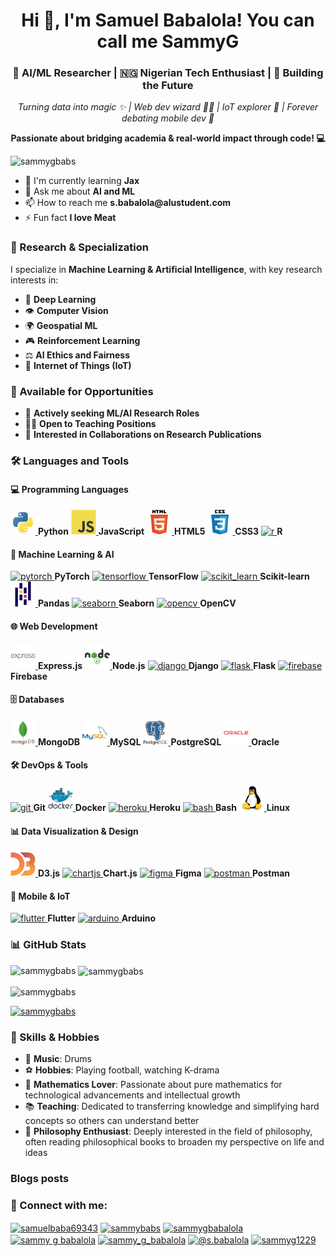 <h1 align="center">Hi 👋, I'm Samuel Babalola! You can call me SammyG</h1>
<h3 align="center">🤖 <strong>AI/ML Researcher</strong> | 🇳🇬 <strong>Nigerian Tech Enthusiast</strong> | 🚀 <strong>Building the Future</strong></h3>

<p align="center">
  <em>Turning data into magic ✨ | Web dev wizard 🧙‍♂️ | IoT explorer 🔮 | Forever debating mobile dev 📱</em>
</p>

<p align="center">
  <strong>Passionate about bridging academia & real-world impact through code! 💻</strong>
</p>

<p align="left"> <img src="https://komarev.com/ghpvc/?username=sammygbabs&label=Profile%20views&color=0e75b6&style=flat" alt="sammygbabs" /> </p>

<ul align="left">
<li>🌱 I'm currently learning <strong>Jax</strong></li>
<li>💬 Ask me about <strong>AI and ML</strong></li>
<li>📫 How to reach me <strong>s.babalola@alustudent.com</strong></li>
<li>⚡ Fun fact <strong>I love Meat</strong></li>
</ul>

<h3 align="left">🔬 Research & Specialization</h3>
<p align="left">
I specialize in <strong>Machine Learning & Artificial Intelligence</strong>, with key research interests in:
</p>

<ul align="left">
<li>🧠 <strong>Deep Learning</strong></li>
<li>👁️ <strong>Computer Vision</strong></li>
<li>🌍 <strong>Geospatial ML</strong></li>
<li>🎮 <strong>Reinforcement Learning</strong></li>
<li>⚖️ <strong>AI Ethics and Fairness</strong></li>
<li>🔗 <strong>Internet of Things (IoT)</strong></li>
</ul>

<h3 align="left">🚀 Available for Opportunities</h3>
<ul align="left">
<li>🔬 <strong>Actively seeking ML/AI Research Roles</strong></li>
<li>👨‍🏫 <strong>Open to Teaching Positions</strong></li>
<li>📝 <strong>Interested in Collaborations on Research Publications</strong></li>
</ul>

<h3 align="left">🛠️ Languages and Tools</h3>

<h4 align="left">💻 Programming Languages</h4>
<p align="left">
<a href="https://www.python.org" target="_blank" rel="noreferrer"> <img src="https://raw.githubusercontent.com/devicons/devicon/master/icons/python/python-original.svg" alt="python" width="40" height="40"/> </a> <strong>Python</strong>
<a href="https://developer.mozilla.org/en-US/docs/Web/JavaScript" target="_blank" rel="noreferrer"> <img src="https://raw.githubusercontent.com/devicons/devicon/master/icons/javascript/javascript-original.svg" alt="javascript" width="40" height="40"/> </a> <strong>JavaScript</strong>
<a href="https://www.w3.org/html/" target="_blank" rel="noreferrer"> <img src="https://raw.githubusercontent.com/devicons/devicon/master/icons/html5/html5-original-wordmark.svg" alt="html5" width="40" height="40"/> </a> <strong>HTML5</strong>
<a href="https://www.w3schools.com/css/" target="_blank" rel="noreferrer"> <img src="https://raw.githubusercontent.com/devicons/devicon/master/icons/css3/css3-original-wordmark.svg" alt="css3" width="40" height="40"/> </a> <strong>CSS3</strong>
<a href="https://www.r-project.org/" target="_blank" rel="noreferrer"> <img src="https://www.vectorlogo.zone/logos/r-project/r-project-icon.svg" alt="r" width="40" height="40"/> </a> <strong>R</strong>
</p>

<h4 align="left">🤖 Machine Learning & AI</h4>
<p align="left">
<a href="https://pytorch.org/" target="_blank" rel="noreferrer"> <img src="https://www.vectorlogo.zone/logos/pytorch/pytorch-icon.svg" alt="pytorch" width="40" height="40"/> </a> <strong>PyTorch</strong>
<a href="https://www.tensorflow.org" target="_blank" rel="noreferrer"> <img src="https://www.vectorlogo.zone/logos/tensorflow/tensorflow-icon.svg" alt="tensorflow" width="40" height="40"/> </a> <strong>TensorFlow</strong>
<a href="https://scikit-learn.org/" target="_blank" rel="noreferrer"> <img src="https://upload.wikimedia.org/wikipedia/commons/0/05/Scikit_learn_logo_small.svg" alt="scikit_learn" width="40" height="40"/> </a> <strong>Scikit-learn</strong>
<a href="https://pandas.pydata.org/" target="_blank" rel="noreferrer"> <img src="https://raw.githubusercontent.com/devicons/devicon/2ae2a900d2f041da66e950e4d48052658d850630/icons/pandas/pandas-original.svg" alt="pandas" width="40" height="40"/> </a> <strong>Pandas</strong>
<a href="https://seaborn.pydata.org/" target="_blank" rel="noreferrer"> <img src="https://seaborn.pydata.org/_images/logo-mark-lightbg.svg" alt="seaborn" width="40" height="40"/> </a> <strong>Seaborn</strong>
<a href="https://opencv.org/" target="_blank" rel="noreferrer"> <img src="https://www.vectorlogo.zone/logos/opencv/opencv-icon.svg" alt="opencv" width="40" height="40"/> </a> <strong>OpenCV</strong>
</p>

<h4 align="left">🌐 Web Development</h4>
<p align="left">
<a href="https://expressjs.com" target="_blank" rel="noreferrer"> <img src="https://raw.githubusercontent.com/devicons/devicon/master/icons/express/express-original-wordmark.svg" alt="express" width="40" height="40"/> </a> <strong>Express.js</strong>
<a href="https://nodejs.org" target="_blank" rel="noreferrer"> <img src="https://raw.githubusercontent.com/devicons/devicon/master/icons/nodejs/nodejs-original-wordmark.svg" alt="nodejs" width="40" height="40"/> </a> <strong>Node.js</strong>
<a href="https://www.djangoproject.com/" target="_blank" rel="noreferrer"> <img src="https://cdn.worldvectorlogo.com/logos/django.svg" alt="django" width="40" height="40"/> </a> <strong>Django</strong>
<a href="https://flask.palletsprojects.com/" target="_blank" rel="noreferrer"> <img src="https://www.vectorlogo.zone/logos/pocoo_flask/pocoo_flask-icon.svg" alt="flask" width="40" height="40"/> </a> <strong>Flask</strong>
<a href="https://firebase.google.com/" target="_blank" rel="noreferrer"> <img src="https://www.vectorlogo.zone/logos/firebase/firebase-icon.svg" alt="firebase" width="40" height="40"/> </a> <strong>Firebase</strong>
</p>

<h4 align="left">🗄️ Databases</h4>
<p align="left">
<a href="https://www.mongodb.com/" target="_blank" rel="noreferrer"> <img src="https://raw.githubusercontent.com/devicons/devicon/master/icons/mongodb/mongodb-original-wordmark.svg" alt="mongodb" width="40" height="40"/> </a> <strong>MongoDB</strong>
<a href="https://www.mysql.com/" target="_blank" rel="noreferrer"> <img src="https://raw.githubusercontent.com/devicons/devicon/master/icons/mysql/mysql-original-wordmark.svg" alt="mysql" width="40" height="40"/> </a> <strong>MySQL</strong>
<a href="https://www.postgresql.org" target="_blank" rel="noreferrer"> <img src="https://raw.githubusercontent.com/devicons/devicon/master/icons/postgresql/postgresql-original-wordmark.svg" alt="postgresql" width="40" height="40"/> </a> <strong>PostgreSQL</strong>
<a href="https://www.oracle.com/" target="_blank" rel="noreferrer"> <img src="https://raw.githubusercontent.com/devicons/devicon/master/icons/oracle/oracle-original.svg" alt="oracle" width="40" height="40"/> </a> <strong>Oracle</strong>
</p>

<h4 align="left">🛠️ DevOps & Tools</h4>
<p align="left">
<a href="https://git-scm.com/" target="_blank" rel="noreferrer"> <img src="https://www.vectorlogo.zone/logos/git-scm/git-scm-icon.svg" alt="git" width="40" height="40"/> </a> <strong>Git</strong>
<a href="https://www.docker.com/" target="_blank" rel="noreferrer"> <img src="https://raw.githubusercontent.com/devicons/devicon/master/icons/docker/docker-original-wordmark.svg" alt="docker" width="40" height="40"/> </a> <strong>Docker</strong>
<a href="https://heroku.com" target="_blank" rel="noreferrer"> <img src="https://www.vectorlogo.zone/logos/heroku/heroku-icon.svg" alt="heroku" width="40" height="40"/> </a> <strong>Heroku</strong>
<a href="https://www.gnu.org/software/bash/" target="_blank" rel="noreferrer"> <img src="https://www.vectorlogo.zone/logos/gnu_bash/gnu_bash-icon.svg" alt="bash" width="40" height="40"/> </a> <strong>Bash</strong>
<a href="https://www.linux.org/" target="_blank" rel="noreferrer"> <img src="https://raw.githubusercontent.com/devicons/devicon/master/icons/linux/linux-original.svg" alt="linux" width="40" height="40"/> </a> <strong>Linux</strong>
</p>

<h4 align="left">📊 Data Visualization & Design</h4>
<p align="left">
<a href="https://d3js.org/" target="_blank" rel="noreferrer"> <img src="https://raw.githubusercontent.com/devicons/devicon/master/icons/d3js/d3js-original.svg" alt="d3js" width="40" height="40"/> </a> <strong>D3.js</strong>
<a href="https://www.chartjs.org" target="_blank" rel="noreferrer"> <img src="https://www.chartjs.org/media/logo-title.svg" alt="chartjs" width="40" height="40"/> </a> <strong>Chart.js</strong>
<a href="https://www.figma.com/" target="_blank" rel="noreferrer"> <img src="https://www.vectorlogo.zone/logos/figma/figma-icon.svg" alt="figma" width="40" height="40"/> </a> <strong>Figma</strong>
<a href="https://postman.com" target="_blank" rel="noreferrer"> <img src="https://www.vectorlogo.zone/logos/getpostman/getpostman-icon.svg" alt="postman" width="40" height="40"/> </a> <strong>Postman</strong>
</p>

<h4 align="left">📱 Mobile & IoT</h4>
<p align="left">
<a href="https://flutter.dev" target="_blank" rel="noreferrer"> <img src="https://www.vectorlogo.zone/logos/flutterio/flutterio-icon.svg" alt="flutter" width="40" height="40"/> </a> <strong>Flutter</strong>
<a href="https://www.arduino.cc/" target="_blank" rel="noreferrer"> <img src="https://cdn.worldvectorlogo.com/logos/arduino-1.svg" alt="arduino" width="40" height="40"/> </a> <strong>Arduino</strong>
</p>

<h3 align="left">📊 GitHub Stats</h3>
<p><img align="left" src="https://github-readme-stats.vercel.app/api/top-langs?username=sammygbabs&show_icons=true&locale=en&layout=compact" alt="sammygbabs" /></p>

<p>&nbsp;<img align="center" src="https://github-readme-stats.vercel.app/api?username=sammygbabs&show_icons=true&locale=en" alt="sammygbabs" /></p>

<p><img align="center" src="https://github-readme-streak-stats.herokuapp.com/?user=sammygbabs&" alt="sammygbabs" /></p>

<p align="left"> <a href="https://github.com/ryo-ma/github-profile-trophy"><img src="https://github-profile-trophy.vercel.app/?username=sammygbabs" alt="sammygbabs" /></a> </p>

<h3 align="left">🎯 Skills & Hobbies</h3>
<ul align="left">
<li>🥁 <strong>Music</strong>: Drums</li>
<li>⚽ <strong>Hobbies</strong>: Playing football, watching K-drama</li>
<li>🔢 <strong>Mathematics Lover</strong>: Passionate about pure mathematics for technological advancements and intellectual growth</li>
<li>📚 <strong>Teaching</strong>: Dedicated to transferring knowledge and simplifying hard concepts so others can understand better</li>
<li>🤔 <strong>Philosophy Enthusiast</strong>: Deeply interested in the field of philosophy, often reading philosophical books to broaden my perspective on life and ideas</li>
</ul>

### Blogs posts
<!-- BLOG-POST-LIST:START -->
<!-- BLOG-POST-LIST:END -->

<h3 align="left">📱 Connect with me:</h3>
<p align="left">
<a href="https://twitter.com/samuelbaba69343" target="blank"><img align="center" src="https://raw.githubusercontent.com/rahuldkjain/github-profile-readme-generator/master/src/images/icons/Social/twitter.svg" alt="samuelbaba69343" height="30" width="40" /></a>
<a href="https://linkedin.com/in/sammybabs" target="blank"><img align="center" src="https://raw.githubusercontent.com/rahuldkjain/github-profile-readme-generator/master/src/images/icons/Social/linked-in-alt.svg" alt="sammybabs" height="30" width="40" /></a>
<a href="https://kaggle.com/sammygbabalola" target="blank"><img align="center" src="https://raw.githubusercontent.com/rahuldkjain/github-profile-readme-generator/master/src/images/icons/Social/kaggle.svg" alt="sammygbabalola" height="30" width="40" /></a>
<a href="https://fb.com/sammy g babalola" target="blank"><img align="center" src="https://raw.githubusercontent.com/rahuldkjain/github-profile-readme-generator/master/src/images/icons/Social/facebook.svg" alt="sammy g babalola" height="30" width="40" /></a>
<a href="https://instagram.com/sammy_g_babalola" target="blank"><img align="center" src="https://raw.githubusercontent.com/rahuldkjain/github-profile-readme-generator/master/src/images/icons/Social/instagram.svg" alt="sammy_g_babalola" height="30" width="40" /></a>
<a href="https://medium.com/@s.babalola" target="blank"><img align="center" src="https://raw.githubusercontent.com/rahuldkjain/github-profile-readme-generator/master/src/images/icons/Social/medium.svg" alt="@s.babalola" height="30" width="40" /></a>
<a href="https://discord.gg/sammyg1229" target="blank"><img align="center" src="https://raw.githubusercontent.com/rahuldkjain/github-profile-readme-generator/master/src/images/icons/Social/discord.svg" alt="sammyg1229" height="30" width="40" /></a>
</p>
